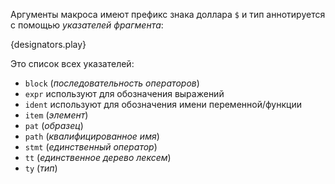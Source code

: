 Аргументы макроса имеют префикс знака доллара `$` и тип аннотируется
с помощью *указателей фрагмента*:

{designators.play}

Это список всех указателей:

* `block` (*последовательность операторов*)
* `expr` используют для обозначения выражений
* `ident` используют для обозначения имени переменной/функции
* `item` (*элемент*)
* `pat` (*образец*)
* `path` (*квалифицированное имя*)
* `stmt` (*единственный оператор*)
* `tt` (*единственное дерево лексем*)
* `ty` (*тип*)
